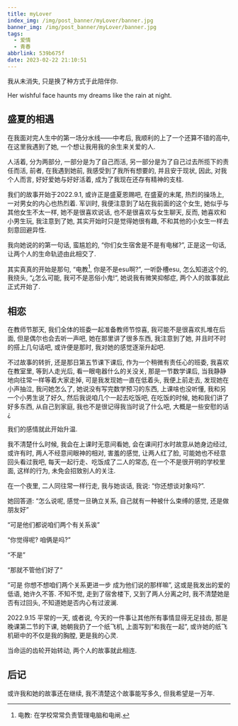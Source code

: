 ```yaml
---
title: myLover
index_img: /img/post_banner/myLover/banner.jpg
banner_img: /img/post_banner/myLover/banner.jpg
tags:
  - 爱情
  - 青春
abbrlink: 539b675f
date: 2023-02-22 21:10:51
---
```


我从未消失, 只是换了种方式于此陪伴你.

Her wishful face haunts my dreams like the rain at night.

<!-- more -->

## 盛夏的相遇

在我面对完人生中的第一场分水线——中考后, 我顺利的上了一个还算不错的高中, 在这里我遇到了她, 一个想让我用我的余生来关爱的人.

人活着, 分为两部分, 一部分是为了自己而活, 另一部分是为了自己过去所揽下的责任而活, 前者, 在我遇到她前, 我感受到了我所有想要的, 并且安于现状, 因此, 对我个人而言, 好好爱她与好好活着, 成为了我现在还存有精神的支柱.

我们的故事开始于2022.9.1, 或许正是盛夏恩赐吧, 在盛夏的末尾, 热烈的操场上, 一对男女的内心也热烈着. 军训时, 我便注意到了站在我前面的这个女生, 她似乎与其他女生不太一样, 她不是很喜欢说话, 也不是很喜欢与女生聊天, 反而, 她喜欢和小男生玩, 我注意到了她, 其实开始时只是觉得她很有趣, 不和其他的小女生一样去刻意回避异性.

我向她说的的第一句话, 蛮尴尬的, “你们女生宿舍是不是有电梯?”, 正是这一句话, 让两个人的生命轨迹由此相交了.

其实真真的开始是那句, “电教[^1], 你是不是esu啊?”, 一听卧槽esu, 怎么知道这个的, 我挠头, “¿怎么可能, 我可不是恶俗小鬼!“, 她说我有微笑抑郁症, 两个人的故事就此正式开始了.

## 相恋

在教师节那天, 我们全体的班委一起准备教师节惊喜, 我可能不是很喜欢扎堆在后面, 但是偶尔也会去听一声吧, 她在那里讲了很多东西, 我注意到了她, 并且时不时的搭上几句话吧, 或许便是那时, 我对她的感觉逐渐升起吧.

不过故事的转折, 还是那日第五节课下课后, 作为一个稍微有责任心的班委, 我喜欢在教室里, 等到人走光后, 看一眼电器什么的关没关, 那是一节数学课后, 当我静静地向往常一样等着大家走掉, 可是我发现她一直在低着头, 我便上前走去, 发现她在小声抽泣, 我问她怎么了, 她说没有写完数学预习的东西, 上课啥也没听懂, 我和另一个小男生说了好久, 然后我说咱几个一起去吃饭吧, 在吃饭的时候, 她和我们讲了好多东西, 从自己到家庭, 我也不是很记得我当时说了什么吧, 大概是一些安慰的话¿

我们的感情就此开始升温.

我不清楚什么时候, 我会在上课时无意间看她, 会在课间打水时故意从她身边经过, 或许有时, 两人不经意间眼神的相对, 害羞的感觉, 让两人红了脸, 可能她也不经意回头看过我吧, 每天一起行走、吃饭成了二人的常态, 在一个不是很开明的学校里面, 这样的行为, 未免会招致别人的关注.

在一个夜里, 二人同往常一样行走, 我与她谈话, 我说: “你还想谈对象吗?”.

她回答道: “怎么说呢, 感觉一旦确立关系, 自己就有一种被什么束缚的感觉, 还是做朋友好”

“可是他们都说咱们两个有关系诶”

“你觉得呢? 咱俩是吗?”

“不是”

“那就不管他们好了“

”可是 你想不想咱们两个关系更进一步 成为他们说的那样嘛”, 这或是我发出的爱的低语, 她许久不答. 不知不觉, 走到了宿舍楼下, 又到了两人分离之时, 我不清楚她是否有过回头, 不知道她是否内心有过波澜.

2022.9.15 平常的一天, 或者说, 今天的一件事让其他所有事情显得无足挂齿, 那是晚课第二节的下课, 她朝我扔了一个纸飞机, 上面写到“和我在一起”, 或许她的纸飞机砸中的不仅是我的胸膛, 更是我的心灵.

当命运的齿轮开始转动, 两个人的故事就此相连.

## 后记

或许我和她的故事还在继续, 我不清楚这个故事能写多久, 但我希望是一万年.

[^1]: 电教: 在学校常常负责管理电脑和电闸.

